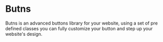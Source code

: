 # Butns
Butns is an advanced buttons library for your website, using a set of pre defined classes you can fully customize your button and step up your website's design.
